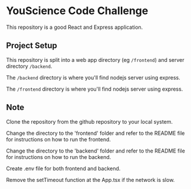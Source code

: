 # YouScience Code Challenge

This repository is a good React and Express application.

## Project Setup

This repository is split into a web app directory (eg `/frontend`) and server directory `/backend`.

The `/backend` directory is where you'll find nodejs server using express.

The `/frontend` directory is where you'll find nodejs server using express.


## Note

Clone the repository from the github repository to your local system.

Change the directory to the 'frontend' folder and refer to the README file for instructions on how to run the frontend.

Change the directory to the 'backend' folder and refer to the README file for instructions on how to run the backend.

Create .env file for both frontend and backend.

Remove the setTimeout function at the App.tsx if the network is slow.
